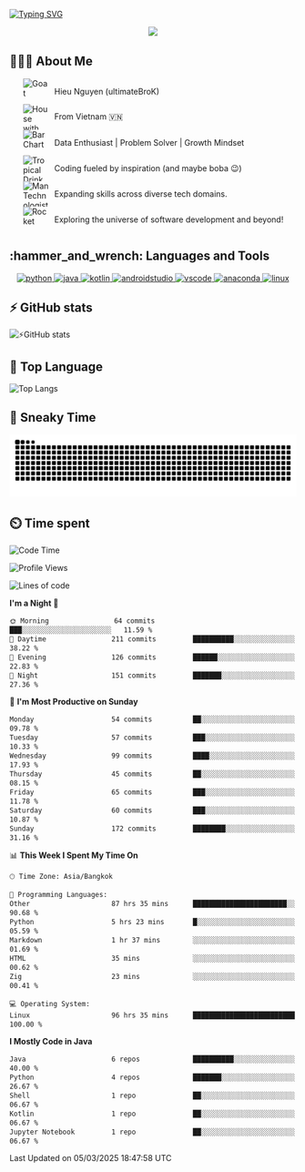 <a href="https://git.io/typing-svg"><img src="https://readme-typing-svg.herokuapp.com?font=JetBrains+Mono&size=28&pause=1000&color=A4F9F5&background=00000000¢er=true&vCenter=true&width=1500&height=60&lines=Hi+there!+I'm+ultimateBroK;A+passionate+developer+exploring+the+Matrix+of+code.;Let's+build+something+amazing+together!;" alt="Typing SVG" /></a>

<div align="center">
  <img src="https://i.imgur.com/your-smaller-gif-or-static-image.gif" width="300">
</div>

<h2 align="left">👨🏻‍💻 About Me</h2>

<ul style="list-style-type: none;">  <!-- Added style="list-style-type: none;" here -->
  <li>
    <div style="display: flex; align-items: center;">
      <img src="https://raw.githubusercontent.com/Tarikul-Islam-Anik/Animated-Fluent-Emojis/master/Emojis/Animals/Goat.png" alt="Goat" width="45" height="45" style="margin-right: 10px;">
      <span>Hieu Nguyen (ultimateBroK)</span>
    </div>
  </li>
  <li>
    <div style="display: flex; align-items: center;">
      <img src="https://raw.githubusercontent.com/Tarikul-Islam-Anik/Animated-Fluent-Emojis/master/Emojis/Travel%20and%20places/House%20with%20Garden.png" alt="House with Garden" width="45" height="45" style="margin-right: 10px;">
      <span>From Vietnam 🇻🇳</span>
    </div>
  </li>
  <li>
    <div style="display: flex; align-items: center;">
      <img src="https://raw.githubusercontent.com/Tarikul-Islam-Anik/Animated-Fluent-Emojis/master/Emojis/Objects/Bar%20Chart.png" alt="Bar Chart" width="45" height="45" style="margin-right: 10px;">
      <span>Data Enthusiast | Problem Solver | Growth Mindset</span>
    </div>
  </li>
  <li>
    <div style="display: flex; align-items: center;">
      <img src="https://raw.githubusercontent.com/Tarikul-Islam-Anik/Animated-Fluent-Emojis/master/Emojis/Food/Tropical%20Drink.png" alt="Tropical Drink" width="45" height="45" style="margin-right: 10px;">
      <span>Coding fueled by inspiration (and maybe boba 😉)</span>
    </div>
  </li>
  <li>
    <div style="display: flex; align-items: center;">
      <img src="https://raw.githubusercontent.com/Tarikul-Islam-Anik/Animated-Fluent-Emojis/master/Emojis/People%20with%20professions/Man%20Technologist%20Light%20Skin%20Tone.png" alt="Man Technologist Light Skin Tone" width="45" height="45" style="margin-right: 10px;">
      <span>Expanding skills across diverse tech domains.</span>
    </div>
  </li>
  <li>
    <div style="display: flex; align-items: center;">
      <img src="https://raw.githubusercontent.com/Tarikul-Islam-Anik/Animated-Fluent-Emojis/master/Emojis/Travel%20and%20places/Rocket.png" alt="Rocket" width="45" height="45" style="margin-right: 10px;">
      <span>Exploring the universe of software development and beyond!</span>
    </div>
  </li>
</ul>

<h2 align="left">:hammer_and_wrench: Languages and Tools</h2>

<div align="center">
  <a href="https://www.python.org/" target="_blank" rel="noreferrer"> <img src="https://skillicons.dev/icons?i=python" height="40" alt="python" /> </a>
  <a href="https://www.java.com" target="_blank" rel="noreferrer"> <img src="https://skillicons.dev/icons?i=java" height="40" alt="java" /> </a>
  <a href="https://kotlinlang.org/" target="_blank" rel="noreferrer"> <img src="https://skillicons.dev/icons?i=kotlin" height="40" alt="kotlin" /> </a>
  <a href="https://developer.android.com/studio" target="_blank" rel="noreferrer"> <img src="https://skillicons.dev/icons?i=androidstudio" height="40" alt="androidstudio" /> </a>
  <a href="https://code.visualstudio.com/" target="_blank" rel="noreferrer"> <img src="https://skillicons.dev/icons?i=vscode" height="40" alt="vscode" /> </a>
  <a href="https://www.anaconda.com/" target="_blank" rel="noreferrer"> <img src="https://skillicons.dev/icons?i=anaconda" height="40" alt="anaconda" /> </a>
  <a href="https://www.linux.org/" target="_blank" rel="noreferrer"> <img src="https://skillicons.dev/icons?i=linux" height="40" alt="linux" /> </a>
</div>

<h2>⚡ GitHub stats</h2>

![⚡GitHub stats](https://github-readme-stats-9793-ultimatebrok-projects.vercel.app/api?username=ultimateBroK&show_icons=true&theme=dark)

<h2>🥇 Top Language</h2>

![Top Langs](https://github-readme-stats-9793-ultimatebrok-projects.vercel.app/api/top-langs?username=ultimateBroK&size_weight=0.5&count_weight=0.5&layout=compact&theme=dark)

<h2>🐍 Sneaky Time</h2>

![Snake animation](https://raw.githubusercontent.com/ultimateBroK/ultimateBroK/output/github-contribution-grid-snake-dark.svg)

<h2>⏲️ Time spent</h2>

<!--START_SECTION:waka-->
![Code Time](http://img.shields.io/badge/Code%20Time-668%20hrs%2057%20mins-blue)

![Profile Views](http://img.shields.io/badge/Profile%20Views-0-blue)

![Lines of code](https://img.shields.io/badge/From%20Hello%20World%20I%27ve%20Written-416.1%20thousand%20lines%20of%20code-blue)

**I'm a Night 🦉** 

```text
🌞 Morning                64 commits          ███░░░░░░░░░░░░░░░░░░░░░░   11.59 % 
🌆 Daytime                211 commits         ██████████░░░░░░░░░░░░░░░   38.22 % 
🌃 Evening                126 commits         ██████░░░░░░░░░░░░░░░░░░░   22.83 % 
🌙 Night                  151 commits         ███████░░░░░░░░░░░░░░░░░░   27.36 % 
```
📅 **I'm Most Productive on Sunday** 

```text
Monday                   54 commits          ██░░░░░░░░░░░░░░░░░░░░░░░   09.78 % 
Tuesday                  57 commits          ███░░░░░░░░░░░░░░░░░░░░░░   10.33 % 
Wednesday                99 commits          ████░░░░░░░░░░░░░░░░░░░░░   17.93 % 
Thursday                 45 commits          ██░░░░░░░░░░░░░░░░░░░░░░░   08.15 % 
Friday                   65 commits          ███░░░░░░░░░░░░░░░░░░░░░░   11.78 % 
Saturday                 60 commits          ███░░░░░░░░░░░░░░░░░░░░░░   10.87 % 
Sunday                   172 commits         ████████░░░░░░░░░░░░░░░░░   31.16 % 
```


📊 **This Week I Spent My Time On** 

```text
🕑︎ Time Zone: Asia/Bangkok

💬 Programming Languages: 
Other                    87 hrs 35 mins      ███████████████████████░░   90.68 % 
Python                   5 hrs 23 mins       █░░░░░░░░░░░░░░░░░░░░░░░░   05.59 % 
Markdown                 1 hr 37 mins        ░░░░░░░░░░░░░░░░░░░░░░░░░   01.69 % 
HTML                     35 mins             ░░░░░░░░░░░░░░░░░░░░░░░░░   00.62 % 
Zig                      23 mins             ░░░░░░░░░░░░░░░░░░░░░░░░░   00.41 % 

💻 Operating System: 
Linux                    96 hrs 35 mins      █████████████████████████   100.00 % 
```

**I Mostly Code in Java** 

```text
Java                     6 repos             ██████████░░░░░░░░░░░░░░░   40.00 % 
Python                   4 repos             ███████░░░░░░░░░░░░░░░░░░   26.67 % 
Shell                    1 repo              ██░░░░░░░░░░░░░░░░░░░░░░░   06.67 % 
Kotlin                   1 repo              ██░░░░░░░░░░░░░░░░░░░░░░░   06.67 % 
Jupyter Notebook         1 repo              ██░░░░░░░░░░░░░░░░░░░░░░░   06.67 % 
```




 Last Updated on 05/03/2025 18:47:58 UTC
<!--END_SECTION:waka-->
